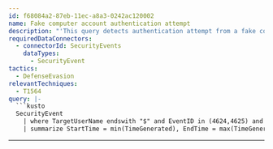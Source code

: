 ```yaml
---
id: f68084a2-87eb-11ec-a8a3-0242ac120002
name: Fake computer account authentication attempt
description: "'This query detects authentication attempt from a fake computer account(username ends with $). \nComputer accounts are normally not authenticating via interactive logon or remote desktop neither they are unlocking the systems.\nRef: https://blog.menasec.net/2019/02/threat-hunting-6-hiding-in-plain-sights.html'\n"
requiredDataConnectors:
  - connectorId: SecurityEvents
    dataTypes:
      - SecurityEvent
tactics:
  - DefenseEvasion
relevantTechniques:
  - T1564
query: |-
  ```kusto
  SecurityEvent
    | where TargetUserName endswith "$" and EventID in (4624,4625) and LogonTypeName in (2,7,10)
    | summarize StartTime = min(TimeGenerated), EndTime = max(TimeGenerated) by EventID, Computer, TargetUserName, TargetLogonId, LogonTypeName, IpAddress
  ```
---
```



